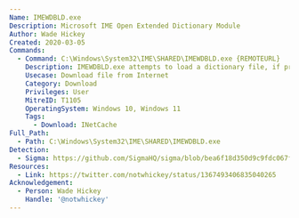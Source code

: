 ```yaml
---
Name: IMEWDBLD.exe
Description: Microsoft IME Open Extended Dictionary Module
Author: Wade Hickey
Created: 2020-03-05
Commands:
  - Command: C:\Windows\System32\IME\SHARED\IMEWDBLD.exe {REMOTEURL}
    Description: IMEWDBLD.exe attempts to load a dictionary file, if provided a URL as an argument, it will download the file served at by that URL and save it to INetCache.
    Usecase: Download file from Internet
    Category: Download
    Privileges: User
    MitreID: T1105
    OperatingSystem: Windows 10, Windows 11
    Tags:
      - Download: INetCache
Full_Path:
  - Path: C:\Windows\System32\IME\SHARED\IMEWDBLD.exe
Detection:
  - Sigma: https://github.com/SigmaHQ/sigma/blob/bea6f18d350d9c9fdc067f93dde0e9b11cc22dc2/rules/windows/network_connection/net_connection_win_imewdbld.yml
Resources:
  - Link: https://twitter.com/notwhickey/status/1367493406835040265
Acknowledgement:
  - Person: Wade Hickey
    Handle: '@notwhickey'
---
```

